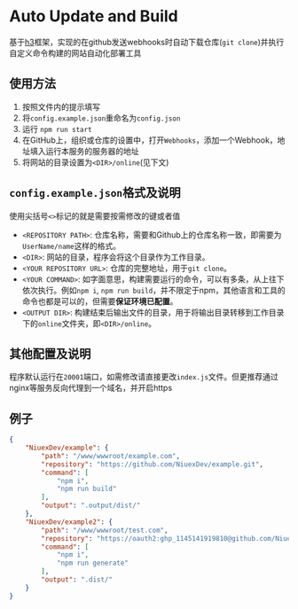 # Auto Update and Build
基于[h3](https://github.com/unjs/h3)框架，实现的在github发送webhooks时自动下载仓库(`git clone`)并执行自定义命令构建的网站自动化部署工具

## 使用方法
1. 按照文件内的提示填写
2. 将`config.example.json`重命名为`config.json`
3. 运行 `npm run start`
4. 在GitHub上，组织或仓库的设置中，打开`Webhooks`，添加一个Webhook，地址填入运行本服务的服务器的地址
3. 将网站的目录设置为`<DIR>/online`(见下文)


## `config.example.json`格式及说明

使用尖括号`<>`标记的就是需要按需修改的键或者值

- `<REPOSITORY PATH>`: 仓库名称，需要和Github上的仓库名称一致，即需要为`UserName/name`这样的格式。
- `<DIR>`: 网站的目录，程序会将这个目录作为工作目录。
- `<YOUR REPOSITORY URL>`: 仓库的完整地址，用于`git clone`。
- `<YOUR COMMAND>`: 如字面意思，构建需要运行的命令，可以有多条，从上往下依次执行。例如`npm i`, `npm run build`，并不限定于npm，其他语言和工具的命令也都是可以的，但需要**保证环境已配置**。
- `<OUTPUT DIR>`: 构建结束后输出文件的目录，用于将输出目录转移到工作目录下的`online`文件夹，即`<DIR>/online`。

## 其他配置及说明

程序默认运行在`20001`端口，如需修改请直接更改`index.js`文件。但更推荐通过nginx等服务反向代理到一个域名，并开启https

## 例子
``` JSON
{
    "NiuexDev/example": {
        "path": "/www/wwwroot/example.com",
        "repository": "https://github.com/NiuexDev/example.git",
        "command": [
            "npm i",
            "npm run build"
        ],
        "output": ".output/dist/"
    },
    "NiuexDev/example2": {
        "path": "/www/wwwroot/test.com",
        "repository": "https://oauth2:ghp_1145141919810@github.com/NiuexDev/example2.git", // 假若您的仓库是私有仓库，那么可以像这样写，像这样带上Token就可以顺利 git clone 了
        "command": [
            "npm i",
            "npm run generate"
        ],
        "output": ".dist/"
    }
}
```